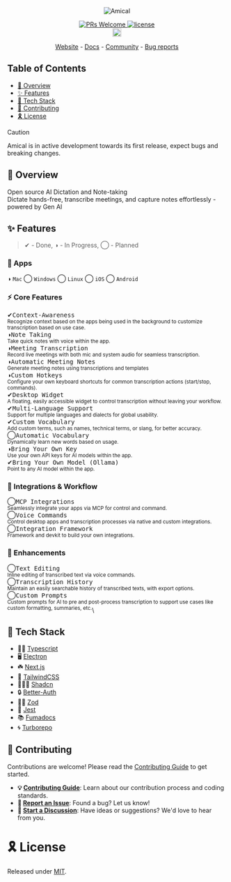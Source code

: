 <!-- Markdown with HTML -->
<div align="center">
<picture>
  <source media="(prefers-color-scheme: dark)" srcset="https://amical.ai/github-readme-header-dark.png">
  <source media="(prefers-color-scheme: light)" srcset="https://amical.ai/github-readme-header-light.png">
  <img alt="Amical" src="https://amical.ai/github-readme-header-light.png">
</picture>
</div>


<p align="center">
  <a href='http://makeapullrequest.com'>
    <img alt='PRs Welcome' src='https://img.shields.io/badge/PRs-welcome-brightgreen.svg?style=shields'/>
  </a>
  <a href="https://opensource.org/license/MIT/">
    <img src="https://img.shields.io/github/license/amicalhq/amical?logo=opensourceinitiative&logoColor=white&label=License&color=8A2BE2" alt="license">
  </a>
  <br>
  <a href="https://amical.ai/community">
    <img src="https://img.shields.io/badge/discord-7289da.svg?style=flat-square&logo=discord" alt="discord" style="height: 20px;">
  </a>
</p>

<p align="center">
  <a href="https://amical.ai">Website</a> - <a href="https://amical.ai/docs">Docs</a> - <a href="https://amical.ai/community">Community</a> - <a href="https://github.com/amicalhq/amical/issues/new?assignees=&labels=bug&template=bug_report.md">Bug reports</a>
</p>

## Table of Contents

- [🔮 Overview](#-overview)
- [✨ Features](#-features)
- [🔰 Tech Stack](#-tech-stack)
- [🤗 Contributing](#-contributing)
- [🎗 License](#-license)

> [!CAUTION]
> Amical is in active development towards its first release, expect bugs and breaking changes.

## 🔮 Overview

Open source AI Dictation and Note-taking\
Dictate hands-free, transcribe meetings, and capture notes effortlessly - powered by Gen AI

## ✨ Features
> ✔︎ - Done, ◑ - In Progress, ◯ - Planned

### 📱 Apps

◑ `Mac`
◯ `Windows`
◯ `Linux`
◯ `iOS`
◯ `Android`

### ⚡ Core Features

✔︎<kbd>Context-Awareness</kbd>\
<sup>Recognize context based on the apps being used in the background to customize transcription based on use case.</sup>\
◑<kbd>Note Taking</kbd>\
<sup>Take quick notes with voice within the app.</sup>\
◑<kbd>Meeting Transcription</kbd>\
<sup>Record live meetings with both mic and system audio for seamless transcription.</sup>\
◑<kbd>Automatic Meeting Notes</kbd>\
<sup>Generate meeting notes using transcriptions and templates</sup>\
◑<kbd>Custom Hotkeys</kbd>\
<sup>Configure your own keyboard shortcuts for common transcription actions (start/stop, commands).</sup>\
✔︎<kbd>Desktop Widget</kbd>\
<sup>A floating, easily accessible widget to control transcription without leaving your workflow.</sup>\
✔︎<kbd>Multi-Language Support</kbd>\
<sup>Support for multiple languages and dialects for global usability.</sup>\
✔︎<kbd>Custom Vocabulary</kbd>\
<sup>Add custom terms, such as names, technical terms, or slang, for better accuracy.</sup>\
◯<kbd>Automatic Vocabulary</kbd>\
<sup>Dynamically learn new words based on usage.</sup>\
◑<kbd>Bring Your Own Key</kbd>\
<sup>Use your own API keys for AI models within the app.</sup>\
✔︎<kbd>Bring Your Own Model (Ollama)</kbd>\
<sup>Point to any AI model within the app.</sup>

### 🔗 Integrations & Workflow

◯<kbd>MCP Integrations</kbd>\
<sup>Seamlessly integrate your apps via MCP for control and command.</sup>\
◯<kbd>Voice Commands</kbd>\
<sup>Control desktop apps and transcription processes via native and custom integrations.</sup>\
◯<kbd>Integration Framework</kbd>\
<sup>Framework and devkit to build your own integrations.</sup>

### 🌟 Enhancements

◯<kbd>Text Editing</kbd>\
<sup>Inline editing of transcribed text via voice commands.</sup>\
◯<kbd>Transcription History</kbd>\
<sup>Maintain an easily searchable history of transcribed texts, with export options.</sup>\
◯<kbd>Custom Prompts</kbd>\
<sup>Custom prompts for AI to pre and post-process transcription to support use cases like custom formatting, summaries, etc.</sup>\

## 🔰 Tech Stack

- 🧑‍💻 [Typescript](https://www.typescriptlang.org/)
- 🖥️ [Electron](https://electronjs.org/)
- ☘️ [Next.js](https://nextjs.org/)
- 🎨 [TailwindCSS](https://tailwindcss.com/)
- 🧑🏼‍🎨 [Shadcn](https://ui.shadcn.com/)
- 🔒 [Better-Auth](https://better-auth.com/)
- 🧘‍♂️ [Zod](https://zod.dev/)
- 🐞 [Jest](https://jestjs.io/)
- 📚 [Fumadocs](https://github.com/fuma-nama/fumadocs)
- 🌀 [Turborepo](https://turbo.build/)

## 🤗 Contributing

Contributions are welcome! Please read the [Contributing Guide][contributing] to get started.

- **💡 [Contributing Guide][contributing]**: Learn about our contribution process and coding standards.
- **🐛 [Report an Issue][issues]**: Found a bug? Let us know!
- **💬 [Start a Discussion][discussions]**: Have ideas or suggestions? We'd love to hear from you.

# 🎗 License

Released under [MIT][license].

<!-- REFERENCE LINKS -->
[contributing]: https://github.com/amicalhq/amical/blob/main/CONTRIBUTING.md
[license]: https://github.com/amicalhq/amical/blob/main/LICENSE
[discussions]: https://discuss.amical.ai
[issues]: https://github.com/amicalhq/amical/issues
[pulls]: https://github.com/amicalhq/amical/pulls "submit a pull request"